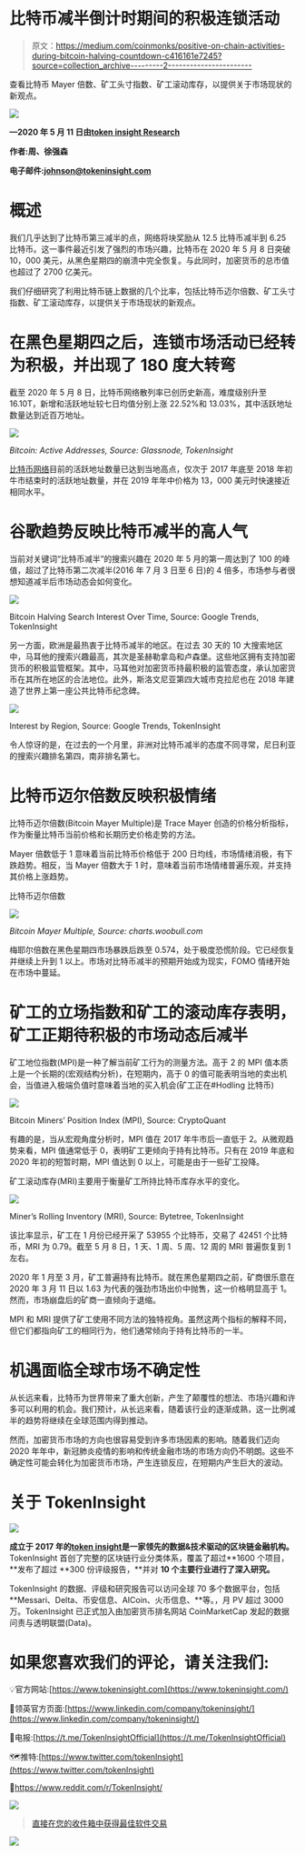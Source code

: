 # 比特币减半倒计时期间的积极连锁活动

> 原文：<https://medium.com/coinmonks/positive-on-chain-activities-during-bitcoin-halving-countdown-c416161e7245?source=collection_archive---------2----------------------->

查看比特币 Mayer 倍数、矿工头寸指数、矿工滚动库存，以提供关于市场现状的新观点。

![](img/4c716530c51fd4abb5e479d70e2556c6.png)

**—2020 年 5 月 11 日由**[**token insight Research**](http://www.tokeninsight.com/)

**作者:周、徐强森**

**电子邮件:johnson@tokeninsight.com**

# **概述**

我们几乎达到了比特币第三减半的点，网络将块奖励从 12.5 比特币减半到 6.25 比特币。这一事件最近引发了强烈的市场兴趣，比特币在 2020 年 5 月 8 日突破 10，000 美元，从黑色星期四的崩溃中完全恢复。与此同时，加密货币的总市值也超过了 2700 亿美元。

我们仔细研究了利用比特币链上数据的几个比率，包括比特币迈尔倍数、矿工头寸指数、矿工滚动库存，以提供关于市场现状的新观点。

# 在黑色星期四之后，连锁市场活动已经转为积极，并出现了 180 度大转弯

截至 2020 年 5 月 8 日，比特币网络散列率已创历史新高，难度级别升至 16.10T，新增和活跃地址较七日均值分别上涨 22.52%和 13.03%，其中活跃地址数量达到近百万地址。

![](img/69e6a99b0d1944ee137ca154084d00c2.png)

*Bitcoin: Active Addresses, Source: Glassnode, TokenInsight*

[比特币网络](https://blog.coincodecap.com/a-candid-explanation-of-bitcoin/)目前的活跃地址数量已达到当地高点，仅次于 2017 年底至 2018 年初牛市结束时的活跃地址数量，并在 2019 年年中价格为 13，000 美元时快速接近相同水平。

# **谷歌趋势反映比特币减半的高人气**

当前对关键词“比特币减半”的搜索兴趣在 2020 年 5 月的第一周达到了 100 的峰值，超过了比特币第二次减半(2016 年 7 月 3 日至 6 日)的 4 倍多，市场参与者很想知道减半后市场动态会如何变化。

![](img/b96a90524b0c108dda424dd75ae9e4d5.png)

Bitcoin Halving Search Interest Over Time, Source: Google Trends, TokenInsight

另一方面，欧洲是最热衷于比特币减半的地区。在过去 30 天的 10 大搜索地区中，马耳他的搜索兴趣最高，其次是圣赫勒拿岛和卢森堡。这些地区拥有支持加密货币的积极监管框架。其中，马耳他对加密货币持最积极的监管态度，承认加密货币在其所在地区的合法地位。此外，斯洛文尼亚第四大城市克拉尼也在 2018 年建造了世界上第一座公共比特币纪念碑。

![](img/38d2e42b3449df52f4b23084724708ec.png)

Interest by Region, Source: Google Trends, TokenInsight

令人惊讶的是，在过去的一个月里，非洲对比特币减半的态度不同寻常，尼日利亚的搜索兴趣排名第四，南非排名第七。

# **比特币迈尔倍数反映积极情绪**

比特币迈尔倍数(Bitcoin Mayer Multiple)是 Trace Mayer 创造的价格分析指标，作为衡量比特币当前价格和长期历史价格走势的方法。

Mayer 倍数低于 1 意味着当前比特币价格低于 200 日均线，市场情绪消极，有下跌趋势。相反，当 Mayer 倍数大于 1 时，意味着当前市场情绪普遍乐观，并支持其价格上涨趋势。

比特币迈尔倍数

![](img/f8eb6b3c821b385a2628bcb57104bc49.png)

*Bitcoin Mayer Multiple, Source: charts.woobull.com*

梅耶尔倍数在黑色星期四市场暴跌后跌至 0.574，处于极度恐慌阶段。它已经恢复并继续上升到 1 以上。市场对比特币减半的预期开始成为现实，FOMO 情绪开始在市场中蔓延。

# 矿工的立场指数和矿工的滚动库存表明，矿工正期待积极的市场动态后减半

矿工地位指数(MPI)是一种了解当前矿工行为的测量方法。高于 2 的 MPI 值本质上是一个长期的(宏观结构分析)，在短期内，高于 0 的值可能表明当地的卖出机会，当值进入极端负值时意味着当地的买入机会(矿工正在#Hodling 比特币)

![](img/05365868d4ad59c3e817b659a0481542.png)

Bitcoin Miners’ Position Index (MPI), Source: CryptoQuant

有趣的是，当从宏观角度分析时，MPI 值在 2017 年牛市后一直低于 2。从微观趋势来看，MPI 值通常低于 0，表明矿工更倾向于持有比特币。只有在 2019 年底和 2020 年初的短暂时期，MPI 值达到 0 以上，可能是由于一些矿工投降。

矿工滚动库存(MRI)主要用于衡量矿工所持比特币库存水平的变化。

![](img/bff1562c75006d3ce67e6e0dfc969be6.png)

Miner’s Rolling Inventory (MRI), Source: Bytetree, TokenInsight

该比率显示，矿工在 1 月份已经开采了 53955 个比特币，交易了 42451 个比特币，MRI 为 0.79。截至 5 月 8 日，1 天、1 周、5 周、12 周的 MRI 普遍恢复到 1 左右。

2020 年 1 月至 3 月，矿工普遍持有比特币。就在黑色星期四之前，矿商很乐意在 2020 年 3 月 11 日以 1.63 为代表的强劲市场出价中抛售，这一价格明显高于 1。然而，市场崩盘后的矿商一直倾向于退缩。

MPI 和 MRI 提供了矿工使用不同方法的独特视角。虽然这两个指标的解释不同，但它们都指向矿工的相同行为，他们通常倾向于持有比特币的一半。

# **机遇面临全球市场不确定性**

从长远来看，比特币为世界带来了重大创新，产生了颠覆性的想法、市场兴趣和许多可以利用的机会。我们预计，从长远来看，随着该行业的逐渐成熟，这一比例减半的趋势将继续在全球范围内得到推动。

然而，加密货币市场的方向也很容易受到许多市场因素的影响。随着我们迈向 2020 年年中，新冠肺炎疫情的影响和传统金融市场的市场方向仍不明朗。这些不确定性可能会转化为加密货币市场，产生连锁反应，在短期内产生巨大的波动。

# 关于 TokenInsight

![](img/8aea9cf2111566a0b86319ff9c680048.png)

**成立于 2017 年的**[**token insight**](https://www.tokeninsight.com/)**是一家领先的数据&技术驱动的区块链金融机构。** TokenInsight 首创了完整的区块链行业分类体系，覆盖了超过**1600 个项目，**发布了超过 **300 份评级报告，**并对 **10 个主要行业进行了深入研究。**

TokenInsight 的数据、评级和研究报告可以访问全球 70 多个数据平台，包括 **Messari、Delta、币安信息、AICoin、火币信息、**等。，月 PV 超过 3000 万。TokenInsight 已正式加入由加密货币排名网站 CoinMarketCap 发起的数据问责与透明联盟(Data)。

# 如果您喜欢我们的评论，请关注我们:

💡官方网站:[https://www.tokeninsight.com](https://www.tokeninsight.com/)

📌领英官方页面:[https://www.linkedin.com/company/tokeninsight/](https://www.linkedin.com/company/tokeninsight/)

🔎电报:[https://t.me/TokenInsightOfficial](https://t.me/TokenInsightOfficial)

🗺推特:[https://www.twitter.com/tokenInsight](https://www.twitter.com/tokenInsight)

📕https://www.reddit.com/r/TokenInsight/

[![](img/e9dbce386c4f90837b5db529a4c87766.png)](https://coincodecap.com)

> [直接在您的收件箱中获得最佳软件交易](https://coincodecap.com/?utm_source=coinmonks)

[![](img/7c0b3dfdcbfea594cc0ae7d4f9bf6fcb.png)](https://coincodecap.com/?utm_source=coinmonks)